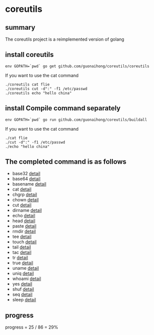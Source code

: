 # coreutils

## summary
The coreutils project is a reimplemented version of golang

## install coreutils
```
env GOPATH=`pwd` go get github.com/guonaihong/coreutils/coreutils
```
If you want to use the cat command
```
./coreutils cat flie
./coreutils cut -d":" -f1 /etc/passwd
./coreutils echo "hello china"
```

## install Compile command separately
```
env GOPATH=`pwd` go run github.com/guonaihong/coreutils/buildall
```
If you want to use the cat command
```
./cat flie
./cut -d":" -f1 /etc/passwd
./echo "hello china"
```

## The completed command is as follows
* base32 [detail](./base32/README.md)
* base64 [detail](./base64/README.md)
* basename [detail](./basename/README.md)
* cat [detail](./cat/README.md)
* chgrp [detail](./chgrp/README.md)
* chown [detail](./chown/README.md)
* cut [detail](./cut/README.md)
* dirname [detail](./dirname/README.md)
* echo [detail](./echo/README.md)
* head [detail](./head/README.md)
* paste [detail](./paste/README.md)
* rmdir [detail](./rmdir/README.md)
* tee [detail](./tee/README.md)
* touch [detail](./touch/README.md)
* tail [detail](./tail/README.md)
* tac [detail](./tac/README.md)
* tr [detail](./tr/README.md)
* true [detail](./true/README.md)
* uname [detail](./uname/README.md)
* uniq [detail](./uniq/README.md)
* whoami [detail](./whoami/README.md)
* yes [detail](./yes/README.md)
* shuf [detail](./shuf/README.md)
* seq [detail](./seq/README.md)
* sleep [detail](./sleep/README.md)

## progress
progress = 25 / 86 = 29%
